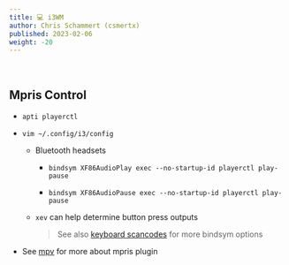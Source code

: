 ```yaml
---
title: 💻 i3WM
author: Chris Schammert (csmertx)
published: 2023-02-06
weight: -20
---
```


<br />

## Mpris Control

- ```apti playerctl```

- ```vim ~/.config/i3/config```
    
    - Bluetooth headsets
    
        - ```bindsym XF86AudioPlay exec --no-startup-id playerctl play-pause```
    
        - ```bindsym XF86AudioPause exec --no-startup-id playerctl play-pause```
    
    - ```xev``` can help determine button press outputs
    
        > See also [keyboard scancodes](/Linux/Devices/keyboard_scancodes) for more bindsym options

- See [mpv](/Linux/Software/mpv) for more about mpris plugin

